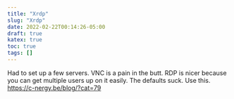 ```yaml
---
title: "Xrdp"
slug: "Xrdp"
date: 2022-02-22T00:14:26-05:00
draft: true
katex: true
toc: true
tags: []
---
```




Had to set up a few servers. VNC is a pain in the butt. RDP is nicer because you can get multiple users up on it easily. 
The defaults suck.
Use this.
https://c-nergy.be/blog/?cat=79










